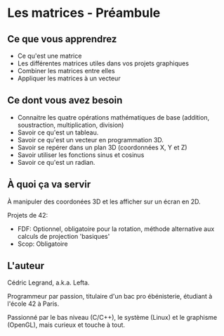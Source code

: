 # Les matrices - Préambule

## Ce que vous apprendrez

* Ce qu'est une matrice
* Les différentes matrices utiles dans vos projets graphiques
* Combiner les matrices entre elles
* Appliquer les matrices à un vecteur

## Ce dont vous avez besoin

* Connaitre les quatre opérations mathématiques de base (addition, soustraction, multiplication,
division)
* Savoir ce qu'est un tableau.
* Savoir ce qu'est un vecteur en programmation 3D.
* Savoir se repérer dans un plan 3D (coordonnées X, Y et Z)
* Savoir utiliser les fonctions sinus et cosinus
* Savoir ce qu'est un radian.

## À quoi ça va servir

À manipuler des coordonées 3D et les afficher sur un écran en 2D.

Projets de 42:
* FDF: Optionnel, obligatoire pour la rotation, méthode alternative aux calculs de projection
'basiques'
* Scop: Obligatoire

## L'auteur

Cédric Legrand, a.k.a. Lefta.

Programmeur par passion, titulaire d'un bac pro ébénisterie, étudiant à l'école 42 à Paris.

Passionné par le bas niveau (C/C++), le système (Linux) et le graphisme (OpenGL), mais curieux et
touche à tout.
